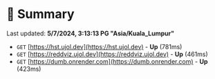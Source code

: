 # 📖 Summary
Last updated: **5/7/2024, 3:13:13 PG "Asia/Kuala_Lumpur"**

- `GET` [https://hst.ujol.dev](https://hst.ujol.dev) - **Up** (781ms)
- `GET` [https://reddviz.ujol.dev](https://reddviz.ujol.dev) - **Up** (461ms)
- `GET` [https://dumb.onrender.com](https://dumb.onrender.com) - **Up** (423ms)
